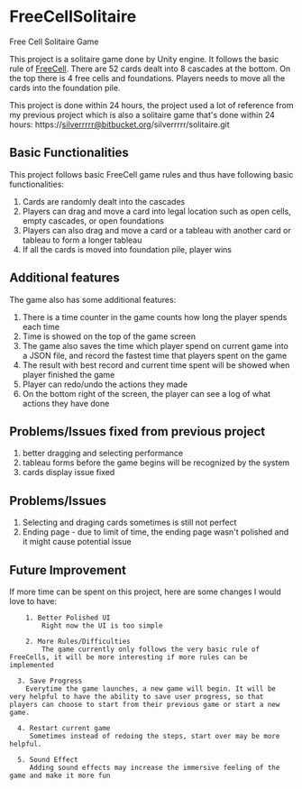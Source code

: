 # FreeCellSolitaire
Free Cell Solitaire Game

This project is a solitaire game done by Unity engine. It follows the basic rule of [FreeCell](https://en.wikipedia.org/wiki/FreeCell).
There are 52 cards dealt into 8 cascades at the bottom. On the top there is 4 free cells and foundations. 
Players needs to move all the cards into the foundation pile.

This project is done within 24 hours, the project used a lot of reference from my previous project which is also a solitaire game that's done within 24 hours: https://silverrrrr@bitbucket.org/silverrrrr/solitaire.git

## Basic Functionalities

This project follows basic FreeCell game rules and thus have following basic functionalities:

1. Cards are randomly dealt into the cascades
2. Players can drag and move a card into legal location such as open cells, empty cascades, or open foundations
3. Players can also drag and move a card or a tableau with another card or tableau to form a longer tableau
4. If all the cards is moved into foundation pile, player wins

## Additional features

The game also has some additional features:

1. There is a time counter in the game counts how long the player spends each time
2. Time is showed on the top of the game screen
3. The game also saves the time which player spend on current game into a JSON file, and record the fastest time that players spent on the game
4. The result with best record and current time spent will be showed when player finished the game
5. Player can redo/undo the actions they made
6. On the bottom right of the screen, the player can see a log of what actions they have done

## Problems/Issues fixed from previous project

1. better dragging and selecting performance
2. tableau forms before the game begins will be recognized by the system
3. cards display issue fixed

## Problems/Issues

1. Selecting and draging cards sometimes is still not perfect
2. Ending page - due to limit of time, the ending page wasn't polished and it might cause potential issue

## Future Improvement

If more time can be spent on this project, here are some changes I would love to have:


```
	1. Better Polished UI
		Right now the UI is too simple
	
	2. More Rules/Difficulties
		The game currently only follows the very basic rule of FreeCells, it will be more interesting if more rules can be implemented
    
  3. Save Progress
    Everytime the game launches, a new game will begin. It will be very helpful to have the ability to save user progress, so that players can choose to start from their previous game or start a new game.
  
  4. Restart current game
     Sometimes instead of redoing the steps, start over may be more helpful.
     
  5. Sound Effect
     Adding sound effects may increase the immersive feeling of the game and make it more fun
```
